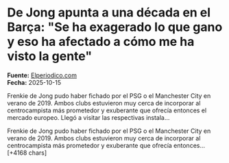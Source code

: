 # De Jong apunta a una década en el Barça: "Se ha exagerado lo que gano y eso ha afectado a cómo me ha visto la gente"

**Fuente:** [Elperiodico.com](https://www.elperiodico.com/es/deportes/20251015/jong-apunta-decada-barca-exagerado-122648493)  
**Fecha:** 2025-10-15

Frenkie de Jong pudo haber fichado por el PSG o el Manchester City en verano de 2019. Ambos clubs estuvieron muy cerca de incorporar al centrocampista más prometedor y exuberante que ofrecía entonces el mercado europeo. Llegó a visitar las respectivas instala…

Frenkie de Jong pudo haber fichado por el PSG o el Manchester City en verano de 2019. Ambos clubs estuvieron muy cerca de incorporar al centrocampista más prometedor y exuberante que ofrecía entonces… [+4168 chars]
